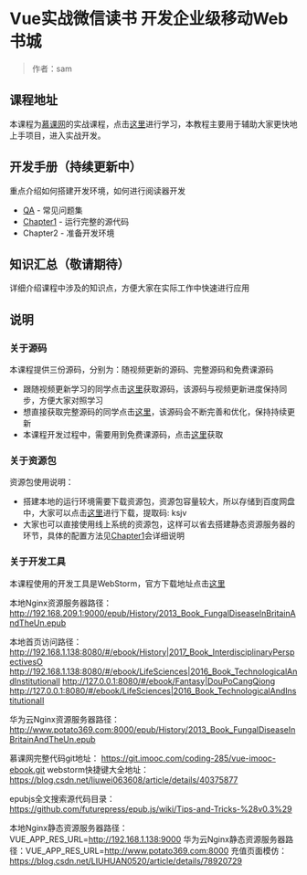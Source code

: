 # Vue实战微信读书 开发企业级移动Web书城

> 作者：sam

## 课程地址

本课程为[慕课网](https://www.imooc.com)的实战课程，点击[这里](https://coding.imooc.com/class/285.html)进行学习，本教程主要用于辅助大家更快地上手项目，进入实战开发。

## 开发手册（持续更新中）
重点介绍如何搭建开发环境，如何进行阅读器开发
- [QA](doc/qa/QA.md) - 常见问题集
- [Chapter1](doc/chapter1/Chapter1.md) - 运行完整的源代码
- Chapter2 - 准备开发环境

## 知识汇总（敬请期待）
详细介绍课程中涉及的知识点，方便大家在实际工作中快速进行应用

## 说明
### 关于源码
本课程提供三份源码，分别为：随视频更新的源码、完整源码和免费课源码
- 跟随视频更新学习的同学点击[这里](https://git.imooc.com/coding-285/vue-imooc-ebook-chapter.git)获取源码，该源码与视频更新进度保持同步，方便大家对照学习
- 想直接获取完整源码的同学点击[这里](https://git.imooc.com/coding-285/vue-imooc-ebook.git)，该源码会不断完善和优化，保持持续更新
- 本课程开发过程中，需要用到免费课源码，点击[这里](https://git.imooc.com/coding-285/vue-imooc-ebook-free.git)获取

### 关于资源包
资源包使用说明：
- 搭建本地的运行环境需要下载资源包，资源包容量较大，所以存储到百度网盘中，大家可以点击[这里](https://pan.baidu.com/s/1x2N7vl8nd2x6x7FnlQH3Cg)进行下载，提取码: ksjv
- 大家也可以直接使用线上系统的资源包，这样可以省去搭建静态资源服务器的环节，具体的配置方法见[Chapter1](doc/chapter1/Chapter1.md)会详细说明

### 关于开发工具
本课程使用的开发工具是WebStorm，官方下载地址点击[这里](https://www.jetbrains.com/webstorm/download)


本地Nginx资源服务器路径：http://192.168.209.1:9000/epub/History/2013_Book_FungalDiseaseInBritainAndTheUn.epub

本地首页访问路径：http://192.168.1.138:8080/#/ebook/History|2017_Book_InterdisciplinaryPerspectivesO
               http://192.168.1.138:8080/#/ebook/LifeSciences|2016_Book_TechnologicalAndInstitutionalI
               http://127.0.0.1:8080/#/ebook/Fantasy|DouPoCangQiong
               http://127.0.0.1:8080/#/ebook/LifeSciences|2016_Book_TechnologicalAndInstitutionalI

华为云Nginx资源服务器路径：http://www.potato369.com:8000/epub/History/2013_Book_FungalDiseaseInBritainAndTheUn.epub

慕课网完整代码git地址： https://git.imooc.com/coding-285/vue-imooc-ebook.git
webstorm快捷键大全地址：https://blog.csdn.net/liuwei063608/article/details/40375877

epubjs全文搜索源代码目录：https://github.com/futurepress/epub.js/wiki/Tips-and-Tricks-%28v0.3%29

本地Nginx静态资源服务器路径：VUE_APP_RES_URL=http://192.168.1.138:9000
华为云Nginx静态资源服务器路径：VUE_APP_RES_URL=http://www.potato369.com:8000
充值页面模仿：https://blog.csdn.net/LIUHUAN0520/article/details/78920729



